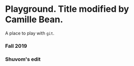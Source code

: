 # Playground. Title modified by Camille Bean.

A place to play with `git`.

### Fall 2019

### Shuvom's edit
